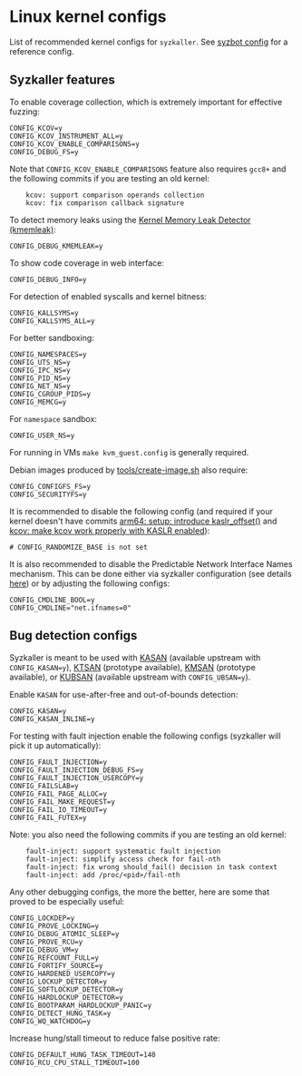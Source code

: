 # Linux kernel configs

List of recommended kernel configs for `syzkaller`. See [syzbot config](/dashboard/config/linux/upstream-apparmor-kasan.config) for a reference config.

## Syzkaller features

To enable coverage collection, which is extremely important for effective fuzzing:
```
CONFIG_KCOV=y
CONFIG_KCOV_INSTRUMENT_ALL=y
CONFIG_KCOV_ENABLE_COMPARISONS=y
CONFIG_DEBUG_FS=y
```
Note that `CONFIG_KCOV_ENABLE_COMPARISONS` feature also requires `gcc8+` and the following commits if you are testing an old kernel:
```
    kcov: support comparison operands collection
    kcov: fix comparison callback signature
```

To detect memory leaks using the [Kernel Memory Leak Detector
(kmemleak)](https://www.kernel.org/doc/html/latest/dev-tools/kmemleak.html):

```
CONFIG_DEBUG_KMEMLEAK=y
```

To show code coverage in web interface:
```
CONFIG_DEBUG_INFO=y
```

For detection of enabled syscalls and kernel bitness:
```
CONFIG_KALLSYMS=y
CONFIG_KALLSYMS_ALL=y
```

For better sandboxing:
```
CONFIG_NAMESPACES=y
CONFIG_UTS_NS=y
CONFIG_IPC_NS=y
CONFIG_PID_NS=y
CONFIG_NET_NS=y
CONFIG_CGROUP_PIDS=y
CONFIG_MEMCG=y
```

For `namespace` sandbox:
```
CONFIG_USER_NS=y
```

For running in VMs `make kvm_guest.config` is generally required.

Debian images produced by [tools/create-image.sh](/tools/create-image.sh) also require:
```
CONFIG_CONFIGFS_FS=y
CONFIG_SECURITYFS=y
```

It is recommended to disable the following config (and required if your kernel doesn't have commits [arm64: setup: introduce kaslr_offset()](https://github.com/torvalds/linux/commit/7ede8665f27cde7da69e8b2fbeaa1ed0664879c5)
 and [kcov: make kcov work properly with KASLR enabled](https://github.com/torvalds/linux/commit/4983f0ab7ffaad1e534b21975367429736475205)):
```
# CONFIG_RANDOMIZE_BASE is not set
```

It is also recommended to disable the Predictable Network Interface Names mechanism. This can be done
either via syzkaller configuration (see details [here](troubleshooting.md)) or by adjusting the following configs:
```
CONFIG_CMDLINE_BOOL=y
CONFIG_CMDLINE="net.ifnames=0"
```

## Bug detection configs

Syzkaller is meant to be used with
[KASAN](https://kernel.org/doc/html/latest/dev-tools/kasan.html) (available upstream with `CONFIG_KASAN=y`),
[KTSAN](https://github.com/google/ktsan) (prototype available),
[KMSAN](https://github.com/google/kmsan) (prototype available),
or [KUBSAN](https://kernel.org/doc/html/latest/dev-tools/ubsan.html) (available upstream with `CONFIG_UBSAN=y`).

Enable `KASAN` for use-after-free and out-of-bounds detection:
```
CONFIG_KASAN=y
CONFIG_KASAN_INLINE=y
```

For testing with fault injection enable the following configs (syzkaller will pick it up automatically):
```
CONFIG_FAULT_INJECTION=y
CONFIG_FAULT_INJECTION_DEBUG_FS=y
CONFIG_FAULT_INJECTION_USERCOPY=y
CONFIG_FAILSLAB=y
CONFIG_FAIL_PAGE_ALLOC=y
CONFIG_FAIL_MAKE_REQUEST=y
CONFIG_FAIL_IO_TIMEOUT=y
CONFIG_FAIL_FUTEX=y
```
Note: you also need the following commits if you are testing an old kernel:
```
    fault-inject: support systematic fault injection
    fault-inject: simplify access check for fail-nth
    fault-inject: fix wrong should_fail() decision in task context
    fault-inject: add /proc/<pid>/fail-nth
```

Any other debugging configs, the more the better, here are some that proved to be especially useful:
```
CONFIG_LOCKDEP=y
CONFIG_PROVE_LOCKING=y
CONFIG_DEBUG_ATOMIC_SLEEP=y
CONFIG_PROVE_RCU=y
CONFIG_DEBUG_VM=y
CONFIG_REFCOUNT_FULL=y
CONFIG_FORTIFY_SOURCE=y
CONFIG_HARDENED_USERCOPY=y
CONFIG_LOCKUP_DETECTOR=y
CONFIG_SOFTLOCKUP_DETECTOR=y
CONFIG_HARDLOCKUP_DETECTOR=y
CONFIG_BOOTPARAM_HARDLOCKUP_PANIC=y
CONFIG_DETECT_HUNG_TASK=y
CONFIG_WQ_WATCHDOG=y
```

Increase hung/stall timeout to reduce false positive rate:
```
CONFIG_DEFAULT_HUNG_TASK_TIMEOUT=140
CONFIG_RCU_CPU_STALL_TIMEOUT=100
```
